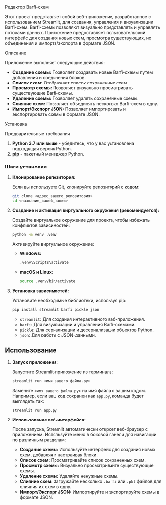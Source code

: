 Редактор Barfi-схем

Этот проект представляет собой веб-приложение, разработанное с использованием Streamlit, для создания, управления и визуализации Barfi-схем. Barfi-схемы позволяют визуально представлять и управлять потоками данных. Приложение предоставляет пользовательский интерфейс для создания новых схем, просмотра существующих, их объединения и импорта/экспорта в формате JSON.

Описание

Приложение выполняет следующие действия:

*   **Создание схемы:** Позволяет создавать новые Barfi-схемы путем добавления и соединения блоков.
*   **Список схем:** Отображает список сохраненных схем.
*   **Просмотр схемы:** Позволяет визуально просматривать существующие Barfi-схемы.
*   **Удаление схемы:** Позволяет удалять сохраненные схемы.
*   **Слияние схем:** Позволяет объединять несколько Barfi-схем в одну.
*   **Импорт/Экспорт JSON:** Позволяет импортировать и экспортировать схемы в формате JSON.

Установка

Предварительные требования

1.  **Python 3.7 или выше** - убедитесь, что у вас установлена подходящая версия Python.
2.  **pip** - пакетный менеджер Python.

### Шаги установки

1.  **Клонирование репозитория:**

    Если вы используете Git, клонируйте репозиторий с кодом:

    ```bash
    git clone <адрес_вашего_репозитория>
    cd <название_вашей_папки>
    ```

2.  **Создание и активация виртуального окружения (рекомендуется):**

    Создайте виртуальное окружение для проекта, чтобы избежать конфликтов зависимостей:

    ```bash
    python -m venv .venv
    ```

    Активируйте виртуальное окружение:

    *   **Windows:**

        ```bash
        .venv\Scripts\activate
        ```

    *   **macOS и Linux:**

        ```bash
        source .venv/bin/activate
        ```

3.  **Установка зависимостей:**

    Установите необходимые библиотеки, используя pip:

    ```bash
    pip install streamlit barfi pickle json
    ```

    *   `streamlit`: Для создания интерактивного веб-приложения.
    *   `barfi`: Для визуализации и управления Barfi-схемами.
    *   `pickle`: Для сериализации и десериализации объектов Python.
    *  `json`: Для работы с JSON-данными.

## Использование

1.  **Запуск приложения:**

    Запустите Streamlit-приложение из терминала:

    ```bash
    streamlit run <имя_вашего_файла.py>
    ```
    Замените `<имя_вашего_файла.py>` на имя файла с вашим кодом. Например, если ваш код сохранен как `app.py`, команда будет выглядеть так:
    ```bash
    streamlit run app.py
    ```

2.  **Использование веб-интерфейса:**

    После запуска, Streamlit автоматически откроет веб-браузер с приложением. Используйте меню в боковой панели для навигации по различным разделам:

    *   **Создание схемы:** Используйте интерфейс для создания новых схем, добавляя и настраивая блоки.
    *   **Список схем:** Просматривайте список сохраненных схем.
    *   **Просмотр схемы:** Визуально просматривайте существующие схемы.
    *   **Удаление схемы:** Удаляйте ненужные схемы.
    *   **Слияние схем:** Загружайте несколько `.barfi` или `.pkl` файлов для слияния их схем в одну.
    *   **Импорт/Экспорт JSON:** Импортируйте и экспортируйте схемы в формате JSON.
